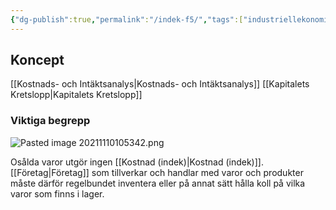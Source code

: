 ```yaml
---
{"dg-publish":true,"permalink":"/indek-f5/","tags":["industriellekonomi","föreläsning"]}
---
```


## Koncept
[[Kostnads- och Intäktsanalys\|Kostnads- och Intäktsanalys]]
[[Kapitalets Kretslopp\|Kapitalets Kretslopp]]

### Viktiga begrepp
![Pasted image 20211110105342.png](/img/user/images/Pasted%20image%2020211110105342.png)

Osålda varor utgör ingen [[Kostnad (indek)\|Kostnad (indek)]]. [[Företag\|Företag]] som tillverkar och handlar med varor och produkter måste därför regelbundet inventera eller på annat sätt hålla koll på vilka varor som finns i lager.


